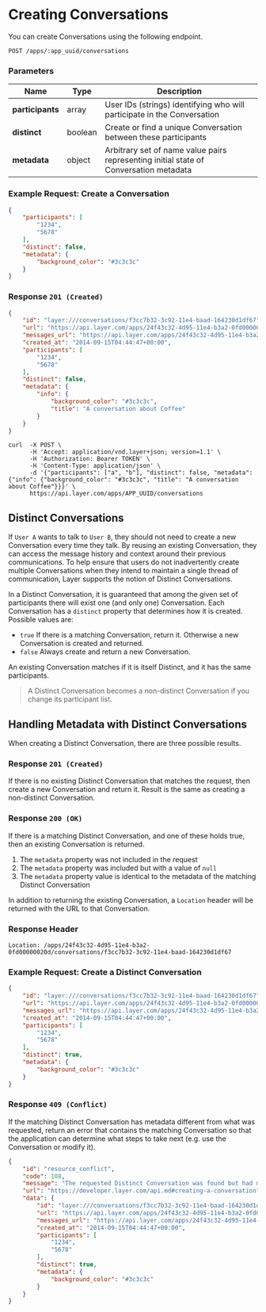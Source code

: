 # Creating Conversations

You can create Conversations using the following endpoint.

```request
POST /apps/:app_uuid/conversations
```

### Parameters

| Name    |  Type | Description |
|---------|-------|-------------|
| **participants** | array  | User IDs (strings) identifying who will participate in the Conversation |
| **distinct** | boolean | Create or find a unique Conversation between these participants |
| **metadata** | object | Arbitrary set of name value pairs representing initial state of Conversation metadata |

### Example Request: Create a Conversation

```json
{
    "participants": [
        "1234",
        "5678"
    ],
    "distinct": false,
    "metadata": {
        "background_color": "#3c3c3c"
    }
}
```

### Response `201 (Created)`

```json
{
    "id": "layer:///conversations/f3cc7b32-3c92-11e4-baad-164230d1df67",
    "url": "https://api.layer.com/apps/24f43c32-4d95-11e4-b3a2-0fd00000020d/conversations/f3cc7b32-3c92-11e4-baad-164230d1df67",
    "messages_url": "https://api.layer.com/apps/24f43c32-4d95-11e4-b3a2-0fd00000020d/conversations/f3cc7b32-3c92-11e4-baad-164230d1df67/messages",
    "created_at": "2014-09-15T04:44:47+00:00",
    "participants": [
        "1234",
        "5678"
    ],
    "distinct": false,
    "metadata": {
        "info": {
            "background_color": "#3c3c3c",
            "title": "A conversation about Coffee"
        }
    }
}
```

```console
curl  -X POST \
      -H 'Accept: application/vnd.layer+json; version=1.1' \
      -H 'Authorization: Bearer TOKEN' \
      -H 'Content-Type: application/json' \
      -d '{"participants": ["a", "b"], "distinct": false, "metadata": {"info": {"background_color": "#3c3c3c", "title": "A conversation about Coffee"}}}' \
      https://api.layer.com/apps/APP_UUID/conversations
```

## Distinct Conversations

If `User A` wants to talk to `User B`, they should not need to create a new Conversation every time they talk. By reusing an existing Conversation, they can access the message history and context around their previous communications. To help ensure that users do not inadvertently create multiple Conversations when they intend to maintain a single thread of communication, Layer supports the notion of Distinct Conversations.

In a Distinct Conversation, it is guaranteed that among the given set of participants there will exist one (and only one) Conversation. Each Conversation has a `distinct` property that determines how it is created. Possible values are:

* `true` If there is a matching Conversation, return it. Otherwise a new Conversation is created and returned.
* `false` Always create and return a new Conversation.

An existing Conversation matches if it is itself Distinct, and it has the same participants.

> A Distinct Conversation becomes a non-distinct Conversation if you change its participant list.

## Handling Metadata with Distinct Conversations

When creating a Distinct Conversation, there are three possible results.

### Response `201 (Created)`

If there is no existing Distinct Conversation that matches the request, then create a new Conversation and return it.  Result is the same as creating a non-distinct Conversation.

### Response `200 (OK)`

If there is a matching Distinct Conversation, and one of these  holds true, then an existing Conversation is returned.

1. The `metadata` property was not included in the request
2. The `metadata` property was included but with a value of `null`
3. The `metadata` property value is identical to the metadata of the matching Distinct Conversation

In addition to returning the existing Conversation, a `Location` header will be returned with the URL to that Conversation.

### Response Header

```text
Location: /apps/24f43c32-4d95-11e4-b3a2-0fd00000020d/conversations/f3cc7b32-3c92-11e4-baad-164230d1df67
```

### Example Request: Create a Distinct Conversation

```json
{
    "id": "layer:///conversations/f3cc7b32-3c92-11e4-baad-164230d1df67",
    "url": "https://api.layer.com/apps/24f43c32-4d95-11e4-b3a2-0fd00000020d/conversations/f3cc7b32-3c92-11e4-baad-164230d1df67",
    "messages_url": "https://api.layer.com/apps/24f43c32-4d95-11e4-b3a2-0fd00000020d/conversations/f3cc7b32-3c92-11e4-baad-164230d1df67/messages",
    "created_at": "2014-09-15T04:44:47+00:00",
    "participants": [
        "1234",
        "5678"
    ],
    "distinct": true,
    "metadata": {
        "background_color": "#3c3c3c"
    }
}
```

### Response `409 (Conflict)`

If the matching Distinct Conversation has metadata different from what was requested, return an error that contains the matching Conversation so that the application can determine what steps to take next (e.g. use the Conversation or modify it).

```json
{
    "id": "resource_conflict",
    "code": 108,
    "message": "The requested Distinct Conversation was found but had metadata that did not match your request.",
    "url": "https://developer.layer.com/api.md#creating-a-conversation",
    "data": {
        "id": "layer:///conversations/f3cc7b32-3c92-11e4-baad-164230d1df67",
        "url": "https://api.layer.com/apps/24f43c32-4d95-11e4-b3a2-0fd00000020d/conversations/f3cc7b32-3c92-11e4-baad-164230d1df67",
        "messages_url": "https://api.layer.com/apps/24f43c32-4d95-11e4-b3a2-0fd00000020d/conversations/f3cc7b32-3c92-11e4-baad-164230d1df67/messages",
        "created_at": "2014-09-15T04:44:47+00:00",
        "participants": [
            "1234",
            "5678"
        ],
        "distinct": true,
        "metadata": {
            "background_color": "#3c3c3c"
        }
    }
}
```

